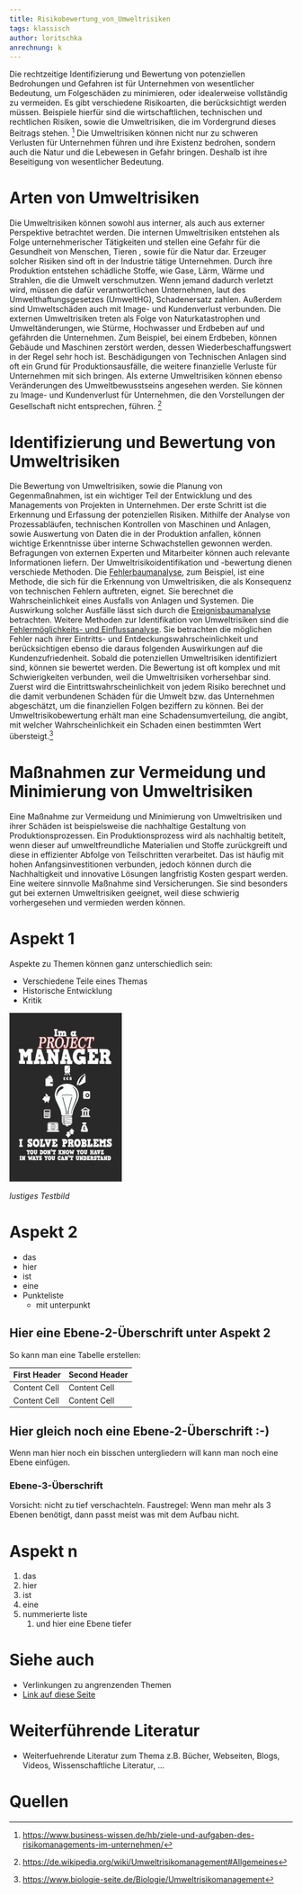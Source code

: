 ```yaml
---
title: Risikobewertung_von_Umweltrisiken
tags: klassisch
author: loritschka
anrechnung: k
---
```


Die rechtzeitige Identifizierung und Bewertung von potenziellen Bedrohungen und Gefahren ist für Unternehmen von wesentlicher Bedeutung, um Folgeschäden zu minimieren, oder idealerweise vollständig zu vermeiden. Es gibt verschiedene Risikoarten, die berücksichtigt werden müssen. Beispiele hierfür sind die wirtschaftlichen, technischen und rechtlichen Risiken, sowie die Umweltrisiken, die im Vordergrund dieses Beitrags stehen. [^1] Die Umweltrisiken können nicht nur zu schweren Verlusten für Unternehmen führen und ihre Existenz bedrohen, sondern auch die Natur und die Lebewesen in Gefahr bringen. Deshalb ist ihre Beseitigung von wesentlicher Bedeutung. 


# Arten von Umweltrisiken

Die Umweltrisiken können sowohl aus interner, als auch aus externer Perspektive betrachtet werden. 
Die internen Umweltrisiken entstehen als Folge unternehmerischer Tätigkeiten und stellen eine Gefahr für die Gesundheit von Menschen, Tieren , sowie für die Natur dar. Erzeuger solcher Risiken sind oft in der Industrie tätige Unternehmen. Durch ihre Produktion entstehen schädliche Stoffe, wie Gase, Lärm, Wärme und Strahlen, die die Umwelt verschmutzen. Wenn jemand dadurch verletzt wird, müssen die dafür verantwortlichen Unternehmen, laut des Umwelthaftungsgesetzes (UmweltHG), Schadenersatz zahlen. Außerdem sind Umweltschäden auch mit Image- und Kundenverlust verbunden. 
Die externen Umweltrisiken treten als Folge von Naturkatastrophen und Umweltänderungen, wie Stürme, Hochwasser und Erdbeben auf und gefährden die Unternehmen. Zum Beispiel, bei einem Erdbeben, können Gebäude und Maschinen zerstört werden, dessen Wiederbeschaffungswert in der Regel sehr hoch ist. Beschädigungen von Technischen Anlagen sind oft ein Grund für Produktionsausfälle, die weitere finanzielle Verluste für Unternehmen mit sich bringen. Als externe Umweltrisiken können ebenso Veränderungen des Umweltbewusstseins angesehen werden. Sie können zu Image- und Kundenverlust für Unternehmen, die den Vorstellungen der Gesellschaft nicht entsprechen, führen. [^2]


# Identifizierung und Bewertung von Umweltrisiken

Die Bewertung von Umweltrisiken, sowie die Planung von Gegenmaßnahmen, ist ein wichtiger Teil der Entwicklung und des Managements von Projekten in Unternehmen. 
Der erste Schritt ist die Erkennung und Erfassung der potenziellen Risiken. Mithilfe der Analyse von Prozessabläufen, technischen Kontrollen von Maschinen und Anlagen, sowie Auswertung von Daten die in der Produktion anfallen, können wichtige Erkenntnisse über interne Schwachstellen gewonnen werden. Befragungen von externen Experten und Mitarbeiter können auch relevante Informationen liefern. 
Der Umweltrisikoidentifikation und -bewertung dienen verschiede Methoden. Die [Fehlerbaumanalyse](https://de.wikipedia.org/wiki/Fehlerbaumanalyse), zum Beispiel, ist eine Methode, die sich für die Erkennung von Umweltrisiken, die als Konsequenz von technischen Fehlern auftreten, eignet. Sie berechnet die Wahrscheinlichkeit eines Ausfalls von Anlagen und Systemen. Die Auswirkung solcher Ausfälle lässt sich durch die [Ereignisbaumanalyse](https://de.wikipedia.org/wiki/Ereignisbaumanalyse) betrachten. Weitere Methoden zur Identifikation von Umweltrisiken sind die [Fehlermöglichkeits- und Einflussanalyse](https://de.wikipedia.org/wiki/FMEA). Sie betrachten die möglichen Fehler nach ihrer Eintritts- und Entdeckungswahrscheinlichkeit und berücksichtigen ebenso die daraus folgenden Auswirkungen auf die Kundenzufriedenheit. 
Sobald die potenziellen Umweltrisiken identifiziert sind, können sie bewertet werden. Die Bewertung ist oft komplex und mit Schwierigkeiten verbunden, weil die Umweltrisiken vorhersehbar sind. Zuerst wird die Eintrittswahrscheinlichkeit von jedem Risiko berechnet und die damit verbundenen Schäden für die Umwelt bzw. das Unternehmen abgeschätzt, um die finanziellen Folgen beziffern zu können.  Bei der Umweltrisikobewertung erhält man eine Schadensumverteilung, die angibt, mit welcher Wahrscheinlichkeit ein Schaden einen bestimmten Wert übersteigt.[^3]


# Maßnahmen zur Vermeidung und Minimierung von Umweltrisiken

Eine Maßnahme zur Vermeidung und Minimierung von Umweltrisiken und ihrer Schäden ist beispielsweise die nachhaltige Gestaltung von Produktionsprozessen. Ein Produktionsprozess wird als nachhaltig betitelt, wenn dieser auf umweltfreundliche Materialien und Stoffe zurückgreift und diese in effizienter Abfolge von Teilschritten verarbeitet. Das ist häufig mit hohen Anfangsinvestitionen verbunden, jedoch können durch die Nachhaltigkeit und innovative Lösungen langfristig Kosten gespart werden. Eine weitere sinnvolle Maßnahme sind Versicherungen. Sie sind besonders gut bei externen Umweltrisiken geeignet, weil diese schwierig vorhergesehen und vermieden werden können. 



# Aspekt 1

Aspekte zu Themen können ganz unterschiedlich sein:

* Verschiedene Teile eines Themas 
* Historische Entwicklung
* Kritik 

![Beispielabbildung](Risikobewertung_von_Umweltrisiken/test-file.jpg)

*lustiges Testbild*

# Aspekt 2

* das
* hier 
* ist
* eine 
* Punkteliste
  - mit unterpunkt

## Hier eine Ebene-2-Überschrift unter Aspekt 2

So kann man eine Tabelle erstellen:

| First Header  | Second Header |
| ------------- | ------------- |
| Content Cell  | Content Cell  |
| Content Cell  | Content Cell  |

## Hier gleich noch eine Ebene-2-Überschrift :-)

Wenn man hier noch ein bisschen untergliedern will kann man noch eine Ebene einfügen.

### Ebene-3-Überschrift

Vorsicht: nicht zu tief verschachteln. Faustregel: Wenn man mehr als 3 
Ebenen benötigt, dann passt meist was mit dem Aufbau nicht.

# Aspekt n

1. das
2. hier 
4. ist 
4. eine
7. nummerierte liste
   1. und hier eine Ebene tiefer


# Siehe auch

* Verlinkungen zu angrenzenden Themen
* [Link auf diese Seite](Risikobewertung_von_Umweltrisiken.md)

# Weiterführende Literatur

* Weiterfuehrende Literatur zum Thema z.B. Bücher, Webseiten, Blogs, Videos, Wissenschaftliche Literatur, ...

# Quellen

[^1]: https://www.business-wissen.de/hb/ziele-und-aufgaben-des-risikomanagements-im-unternehmen/ 
[^2]: https://de.wikipedia.org/wiki/Umweltrisikomanagement#Allgemeines 
[^3]: https://www.biologie-seite.de/Biologie/Umweltrisikomanagement 


